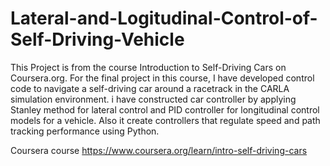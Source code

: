 # Lateral-and-Logitudinal-Control-of-Self-Driving-Vehicle
This Project is from the course Introduction to Self-Driving Cars on Coursera.org. For the final project in this course, I have developed control code to navigate a self-driving car around a racetrack in the CARLA simulation environment. i have constructed car controller by applying Stanley method for lateral control and PID controller for longitudinal control models for a vehicle. Also it create controllers that regulate speed and path tracking performance using Python.

Coursera course
https://www.coursera.org/learn/intro-self-driving-cars

